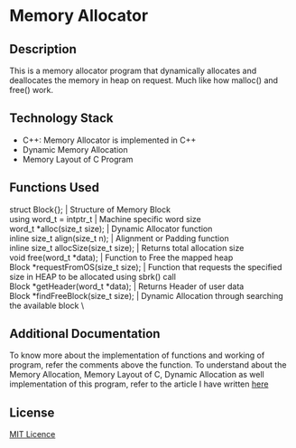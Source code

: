 # Memory Allocator

## Description
This is a memory allocator program that dynamically allocates and deallocates the memory in heap on request. Much like how malloc() and free() work.

## Technology Stack
- C++: Memory Allocator is implemented in C++
- Dynamic Memory Allocation
- Memory Layout of C Program

## Functions Used
struct Block{};   | Structure of Memory Block \
using word_t = intptr_t   | Machine specific word size \
word_t *alloc(size_t size);   | Dynamic Allocator function \
inline size_t align(size_t n);  | Alignment or Padding function \
inline size_t allocSize(size_t size);   | Returns total allocation size \
void free(word_t *data);  | Function to Free the mapped heap \
Block *requestFromOS(size_t size);  | Function that requests the specified size in HEAP to be allocated using sbrk() call \
Block *getHeader(word_t *data);   | Returns Header of user data \
Block *findFreeBlock(size_t size);  | Dynamic Allocation through searching the available block \


## Additional Documentation
To know more about the implementation of functions and working of program, refer the comments above the function. To understand about the Memory Allocation, Memory Layout of C, Dynamic Allocation as well implementation of this program, refer to the article I have written [here](https://medium.com/@sushanthsrao/memory-allocation-in-c-and-custom-memory-allocator-program-89fcd5e50c3)

## License
[MIT Licence](https://choosealicense.com/licenses/mit/#)
